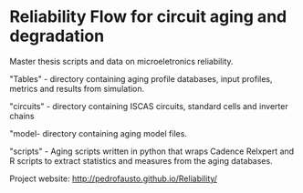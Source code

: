 # Reliability Flow for circuit aging and degradation
Master thesis scripts and data on microeletronics reliability.

"Tables" - directory containing aging profile databases, input profiles, metrics and results from simulation.

"circuits" - directory containing ISCAS circuits, standard cells and inverter chains

"model- directory containing aging model files.

"scripts" - Aging scripts written in python that wraps Cadence Relxpert and R scripts to extract statistics and measures from the aging databases.

Project website: http://pedrofausto.github.io/Reliability/
